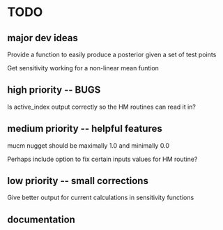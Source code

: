 # TODO

## major dev ideas
Provide a function to easily produce a posterior given a set of test points

Get sensitivity working for a non-linear mean funtion

## high priority -- BUGS
Is active_index output correctly so the HM routines can read it in?

## medium priority -- helpful features
mucm nugget should be maximally 1.0 and minimally 0.0

Perhaps include option to fix certain inputs values for HM routine?

## low priority -- small corrections
Give better output for current calculations in sensitivity functions

## documentation

